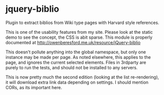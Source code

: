 # jquery-biblio
Plugin to extract biblios from Wiki type pages with Harvard style references.


This is one of the usability features from my site.   Please look at the static demo to see the concept, the CSS is abit sparse.
This module is properly documented at http://owenberesford.me.uk/resource/jQuery-biblio

This doesn't pollute anything into the global namespace, but only one instance may be made per page.  As noted elsewhere, this applies to the page, and ignores the current selected elements.
Files in 3rdparty are purely to run the tests, and should not be installed to any servers.

This is now pretty much the second edition (looking at the list re-rendering), it will download extra link data depending on settings.
I should mention CORs, as its important here.

